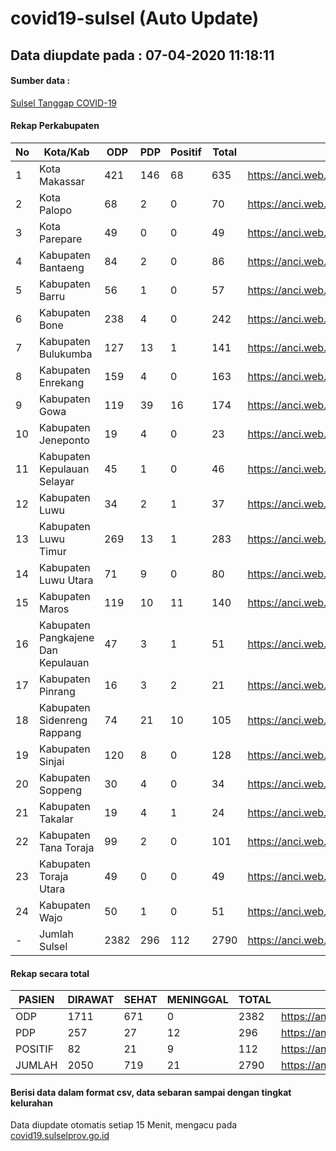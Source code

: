 # covid19-sulsel (Auto Update)

## Data diupdate pada : 07-04-2020 11:18:11

#### Sumber data :
[Sulsel Tanggap COVID-19](https://covid19.sulselprov.go.id)

#### Rekap Perkabupaten 
|No|Kota/Kab|ODP|PDP|Positif|Total|Link|
| --- | --- | --- | --- | --- | --- | --- |
|1|Kota Makassar|421|146|68|635|https://anci.web.id/cor/kota_makassar.html|
|2|Kota Palopo|68|2|0|70|https://anci.web.id/cor/kota_palopo.html|
|3|Kota Parepare|49|0|0|49|https://anci.web.id/cor/kota_parepare.html|
|4|Kabupaten Bantaeng|84|2|0|86|https://anci.web.id/cor/kabupaten_bantaeng.html|
|5|Kabupaten Barru|56|1|0|57|https://anci.web.id/cor/kabupaten_barru.html|
|6|Kabupaten Bone|238|4|0|242|https://anci.web.id/cor/kabupaten_bone.html|
|7|Kabupaten Bulukumba|127|13|1|141|https://anci.web.id/cor/kabupaten_bulukumba.html|
|8|Kabupaten Enrekang|159|4|0|163|https://anci.web.id/cor/kabupaten_enrekang.html|
|9|Kabupaten Gowa|119|39|16|174|https://anci.web.id/cor/kabupaten_gowa.html|
|10|Kabupaten Jeneponto|19|4|0|23|https://anci.web.id/cor/kabupaten_jeneponto.html|
|11|Kabupaten Kepulauan Selayar|45|1|0|46|https://anci.web.id/cor/kabupaten_kepulauan_selayar.html|
|12|Kabupaten Luwu|34|2|1|37|https://anci.web.id/cor/kabupaten_luwu.html|
|13|Kabupaten Luwu Timur|269|13|1|283|https://anci.web.id/cor/kabupaten_luwu_timur.html|
|14|Kabupaten Luwu Utara|71|9|0|80|https://anci.web.id/cor/kabupaten_luwu_utara.html|
|15|Kabupaten Maros|119|10|11|140|https://anci.web.id/cor/kabupaten_maros.html|
|16|Kabupaten Pangkajene Dan Kepulauan|47|3|1|51|https://anci.web.id/cor/kabupaten_pangkajene_dan_kepulauan.html|
|17|Kabupaten Pinrang|16|3|2|21|https://anci.web.id/cor/kabupaten_pinrang.html|
|18|Kabupaten Sidenreng Rappang|74|21|10|105|https://anci.web.id/cor/kabupaten_sidenreng_rappang.html|
|19|Kabupaten Sinjai|120|8|0|128|https://anci.web.id/cor/kabupaten_sinjai.html|
|20|Kabupaten Soppeng|30|4|0|34|https://anci.web.id/cor/kabupaten_soppeng.html|
|21|Kabupaten Takalar|19|4|1|24|https://anci.web.id/cor/kabupaten_takalar.html|
|22|Kabupaten Tana Toraja|99|2|0|101|https://anci.web.id/cor/kabupaten_tana_toraja.html|
|23|Kabupaten Toraja Utara|49|0|0|49|https://anci.web.id/cor/kabupaten_toraja_utara.html|
|24|Kabupaten Wajo|50|1|0|51|https://anci.web.id/cor/kabupaten_wajo.html|
|-|Jumlah Sulsel|2382|296|112|2790|https://anci.web.id/cor/jumlah_sulsel.html|

#### Rekap secara total

| PASIEN | DIRAWAT | SEHAT | MENINGGAL | TOTAL | LINK |
| ---- | -------- | ---- | ---- |  ---- | ---- |
| ODP | 1711  | 671  | 0 | 2382 | https://anci.web.id/cor/odp_detail.html |
| PDP | 257  | 27  | 12  | 296 | https://anci.web.id/cor/pdp_detail.html |
| POSITIF | 82  | 21  | 9  | 112 | https://anci.web.id/cor/positif_detail.html |
| JUMLAH | 2050 | 719 | 21 | 2790 | https://anci.web.id/cor/jumlah_sulsel.html |

 
#### Berisi data dalam format csv, data sebaran sampai dengan tingkat kelurahan

Data diupdate otomatis setiap 15 Menit, mengacu pada [covid19.sulselprov.go.id](https://covid19.sulselprov.go.id)


